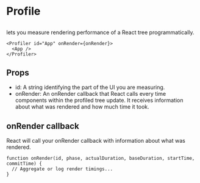 # Profile
## <Profiler>
<Profiler> lets you measure rendering performance of a React tree programmatically.
```
<Profiler id="App" onRender={onRender}>
  <App />
</Profiler>
```
## Props

  - id: A string identifying the part of the UI you are measuring.
 - onRender: An onRender callback that React calls every time components within the profiled tree update. It receives information about what was rendered and how much time it took.
## onRender callback 
React will call your onRender callback with information about what was rendered.
```
function onRender(id, phase, actualDuration, baseDuration, startTime, commitTime) {
  // Aggregate or log render timings...
}
```

